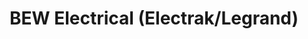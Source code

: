 ---
title: "BEW Electrical (Electrak/Legrand)"
url: /chelmsford/bew-electrical-electrak-legrand/
shop: electrical
---